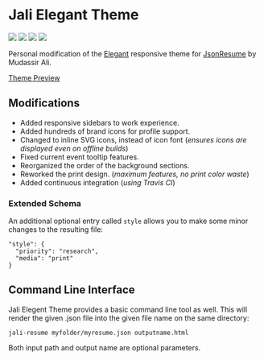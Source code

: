 # Jali Elegant Theme
[![](https://img.shields.io/npm/v/jsonresume-theme-elegant.svg)](https://www.npmjs.com/package/jsonresume-theme-elegant) [![](https://travis-ci.org/Jaliborc/jsonresume-theme-elegant.svg)](https://travis-ci.org/Jaliborc/jsonresume-theme-elegant/) ![](https://david-dm.org/jaliborc/jsonresume-theme-elegant.svg) ![](https://img.shields.io/npm/l/jsonresume-theme-elegant.svg)


Personal modification of the [Elegant](https://github.com/mudassir0909/jsonresume-theme-elegant) responsive theme for [JsonResume](https://jsonresume.org/) by Mudassir Ali.

[Theme Preview](http://jaliborc.com/resume)

## Modifications
* Added responsive sidebars to work experience.
* Added hundreds of brand icons for profile support.
* Changed to inline SVG icons, instead of icon font (*ensures icons are displayed even on offline builds*)
* Fixed current event tooltip features.
* Reorganized the order of the background sections.
* Reworked the print design. (*maximum features, no print color waste*)
* Added continuous integration (*using Travis CI*)

### Extended Schema
An additional optional entry called `style` allows you to make some minor changes to the resulting file:

    "style": {
      "priority": "research",
      "media": "print"
    }

## Command Line Interface
Jali Elegent Theme provides a basic command line tool as well. This will render the given .json file into the given file name on the same directory:

    jali-resume myfolder/myresume.json outputname.html

Both input path and output name are optional parameters.
